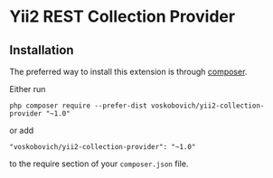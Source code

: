 Yii2 REST Collection Provider
================================

Installation
------------

The preferred way to install this extension is through [composer](http://getcomposer.org/download/).

Either run

```
php composer require --prefer-dist voskobovich/yii2-collection-provider "~1.0"
```

or add

```
"voskobovich/yii2-collection-provider": "~1.0"
```

to the require section of your `composer.json` file.